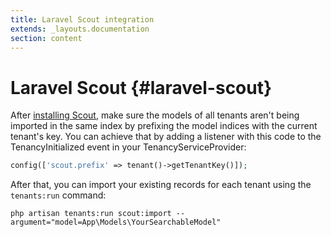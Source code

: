 ```yaml
---
title: Laravel Scout integration
extends: _layouts.documentation
section: content
---
```


# Laravel Scout {#laravel-scout}
After [installing Scout](https://laravel.com/docs/9.x/scout#installation), make sure the models of all tenants aren't being imported in the same index by prefixing the model indices with the current tenant's key. You can achieve that by adding a listener with this code to the TenancyInitialized event in your TenancyServiceProvider:

```php
config(['scout.prefix' => tenant()->getTenantKey()]);
```

After that, you can import your existing records for each tenant using the `tenants:run` command:

```
php artisan tenants:run scout:import --argument="model=App\Models\YourSearchableModel"
```
